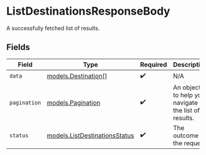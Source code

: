 # ListDestinationsResponseBody

A successfully fetched list of results.


## Fields

| Field                                                                              | Type                                                                               | Required                                                                           | Description                                                                        | Example                                                                            |
| ---------------------------------------------------------------------------------- | ---------------------------------------------------------------------------------- | ---------------------------------------------------------------------------------- | ---------------------------------------------------------------------------------- | ---------------------------------------------------------------------------------- |
| `data`                                                                             | [models.Destination](../../models/shared/destination.md)[]                         | :heavy_check_mark:                                                                 | N/A                                                                                |                                                                                    |
| `pagination`                                                                       | [models.Pagination](../../models/shared/pagination.md)                             | :heavy_check_mark:                                                                 | An object to help you navigate the list of results.                                |                                                                                    |
| `status`                                                                           | [models.ListDestinationsStatus](../../models/operations/listdestinationsstatus.md) | :heavy_check_mark:                                                                 | The outcome of the request                                                         | success                                                                            |